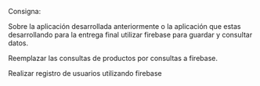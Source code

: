 Consigna:

Sobre la aplicación desarrollada anteriormente o la aplicación que estas desarrollando para la entrega final utilizar firebase para guardar y consultar datos.

Reemplazar las consultas de productos por consultas a firebase.

Realizar registro de usuarios utilizando firebase